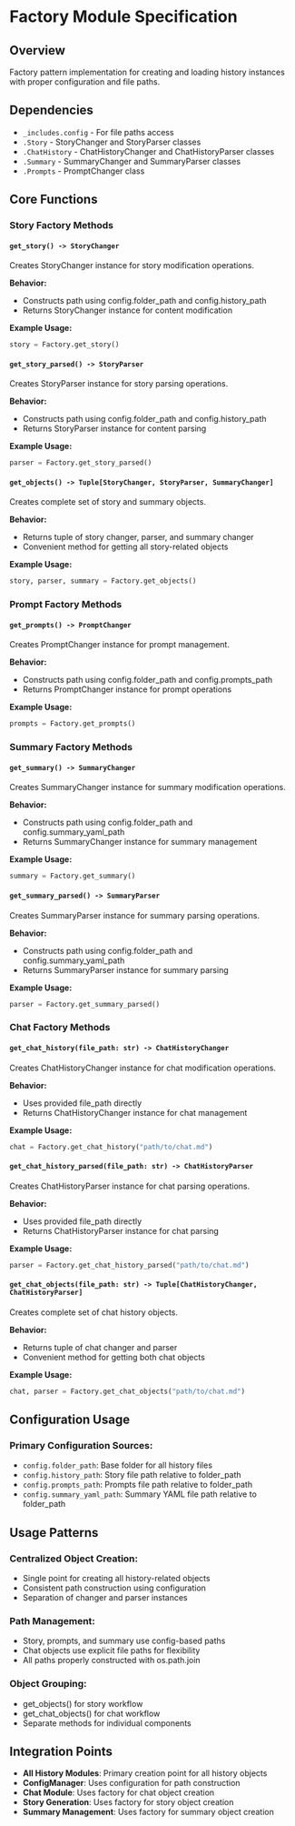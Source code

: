 # Factory Module Specification

## Overview
Factory pattern implementation for creating and loading history instances with proper configuration and file paths.

## Dependencies
- `_includes.config` - For file paths access
- `.Story` - StoryChanger and StoryParser classes
- `.ChatHistory` - ChatHistoryChanger and ChatHistoryParser classes
- `.Summary` - SummaryChanger and SummaryParser classes
- `.Prompts` - PromptChanger class

## Core Functions

### Story Factory Methods

#### `get_story() -> StoryChanger`
Creates StoryChanger instance for story modification operations.

**Behavior:**
- Constructs path using config.folder_path and config.history_path
- Returns StoryChanger instance for content modification

**Example Usage:**
```python
story = Factory.get_story()
```

#### `get_story_parsed() -> StoryParser`
Creates StoryParser instance for story parsing operations.

**Behavior:**
- Constructs path using config.folder_path and config.history_path
- Returns StoryParser instance for content parsing

**Example Usage:**
```python
parser = Factory.get_story_parsed()
```

#### `get_objects() -> Tuple[StoryChanger, StoryParser, SummaryChanger]`
Creates complete set of story and summary objects.

**Behavior:**
- Returns tuple of story changer, parser, and summary changer
- Convenient method for getting all story-related objects

**Example Usage:**
```python
story, parser, summary = Factory.get_objects()
```

### Prompt Factory Methods

#### `get_prompts() -> PromptChanger`
Creates PromptChanger instance for prompt management.

**Behavior:**
- Constructs path using config.folder_path and config.prompts_path
- Returns PromptChanger instance for prompt operations

**Example Usage:**
```python
prompts = Factory.get_prompts()
```

### Summary Factory Methods

#### `get_summary() -> SummaryChanger`
Creates SummaryChanger instance for summary modification operations.

**Behavior:**
- Constructs path using config.folder_path and config.summary_yaml_path
- Returns SummaryChanger instance for summary management

**Example Usage:**
```python
summary = Factory.get_summary()
```

#### `get_summary_parsed() -> SummaryParser`
Creates SummaryParser instance for summary parsing operations.

**Behavior:**
- Constructs path using config.folder_path and config.summary_yaml_path
- Returns SummaryParser instance for summary parsing

**Example Usage:**
```python
parser = Factory.get_summary_parsed()
```

### Chat Factory Methods

#### `get_chat_history(file_path: str) -> ChatHistoryChanger`
Creates ChatHistoryChanger instance for chat modification operations.

**Behavior:**
- Uses provided file_path directly
- Returns ChatHistoryChanger instance for chat management

**Example Usage:**
```python
chat = Factory.get_chat_history("path/to/chat.md")
```

#### `get_chat_history_parsed(file_path: str) -> ChatHistoryParser`
Creates ChatHistoryParser instance for chat parsing operations.

**Behavior:**
- Uses provided file_path directly
- Returns ChatHistoryParser instance for chat parsing

**Example Usage:**
```python
parser = Factory.get_chat_history_parsed("path/to/chat.md")
```

#### `get_chat_objects(file_path: str) -> Tuple[ChatHistoryChanger, ChatHistoryParser]`
Creates complete set of chat history objects.

**Behavior:**
- Returns tuple of chat changer and parser
- Convenient method for getting both chat objects

**Example Usage:**
```python
chat, parser = Factory.get_chat_objects("path/to/chat.md")
```

## Configuration Usage

### Primary Configuration Sources:
- `config.folder_path`: Base folder for all history files
- `config.history_path`: Story file path relative to folder_path
- `config.prompts_path`: Prompts file path relative to folder_path
- `config.summary_yaml_path`: Summary YAML file path relative to folder_path

## Usage Patterns

### Centralized Object Creation:
- Single point for creating all history-related objects
- Consistent path construction using configuration
- Separation of changer and parser instances

### Path Management:
- Story, prompts, and summary use config-based paths
- Chat objects use explicit file paths for flexibility
- All paths properly constructed with os.path.join

### Object Grouping:
- get_objects() for story workflow
- get_chat_objects() for chat workflow
- Separate methods for individual components

## Integration Points

- **All History Modules**: Primary creation point for all history objects
- **ConfigManager**: Uses configuration for path construction
- **Chat Module**: Uses factory for chat object creation
- **Story Generation**: Uses factory for story object creation
- **Summary Management**: Uses factory for summary object creation
